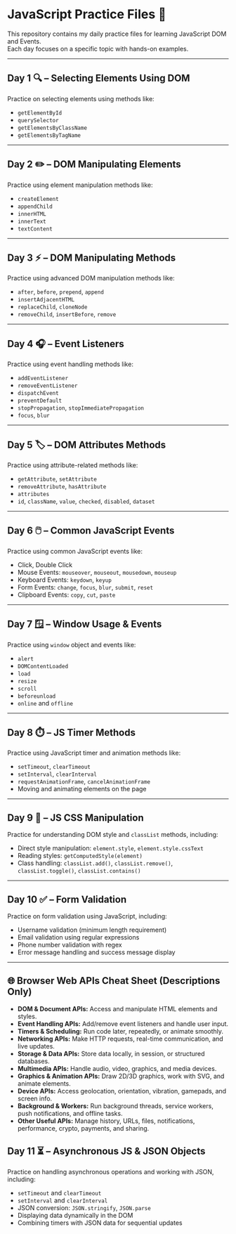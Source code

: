 # JavaScript Practice Files 📁

This repository contains my daily practice files for learning JavaScript DOM and Events.  
Each day focuses on a specific topic with hands-on examples.

---

## Day 1 🔍 – Selecting Elements Using DOM
Practice on selecting elements using methods like:
- `getElementById`
- `querySelector`
- `getElementsByClassName`
- `getElementsByTagName`

---

## Day 2 ✏️ – DOM Manipulating Elements
Practice using element manipulation methods like:
- `createElement`
- `appendChild`
- `innerHTML`
- `innerText`
- `textContent`

---

## Day 3 ⚡ – DOM Manipulating Methods
Practice using advanced DOM manipulation methods like:
- `after`, `before`, `prepend`, `append`
- `insertAdjacentHTML`
- `replaceChild`, `cloneNode`
- `removeChild`, `insertBefore`, `remove`

---

## Day 4 🎧 – Event Listeners
Practice using event handling methods like:
- `addEventListener`
- `removeEventListener`
- `dispatchEvent`
- `preventDefault`
- `stopPropagation`, `stopImmediatePropagation`
- `focus`, `blur`

---

## Day 5 🏷️ – DOM Attributes Methods
Practice using attribute-related methods like:
- `getAttribute`, `setAttribute`
- `removeAttribute`, `hasAttribute`
- `attributes`
- `id`, `className`, `value`, `checked`, `disabled`, `dataset`

---

## Day 6 🖱️ – Common JavaScript Events
Practice using common JavaScript events like:
- Click, Double Click
- Mouse Events: `mouseover`, `mouseout`, `mousedown`, `mouseup`
- Keyboard Events: `keydown`, `keyup`
- Form Events: `change`, `focus`, `blur`, `submit`, `reset`
- Clipboard Events: `copy`, `cut`, `paste`

---

## Day 7 🪟 – Window Usage & Events
Practice using `window` object and events like:
- `alert`
- `DOMContentLoaded`
- `load`
- `resize`
- `scroll`
- `beforeunload`
- `online` and `offline`

---

## Day 8 ⏱️ – JS Timer Methods
Practice using JavaScript timer and animation methods like:
- `setTimeout`, `clearTimeout`
- `setInterval`, `clearInterval`
- `requestAnimationFrame`, `cancelAnimationFrame`
- Moving and animating elements on the page

---

## Day 9 🎨 – JS CSS Manipulation
Practice for understanding DOM style and `classList` methods, including:  
- Direct style manipulation: `element.style`, `element.style.cssText`  
- Reading styles: `getComputedStyle(element)`  
- Class handling: `classList.add()`, `classList.remove()`, `classList.toggle()`, `classList.contains()`  

---

## Day 10 ✅ – Form Validation
Practice on form validation using JavaScript, including:
- Username validation (minimum length requirement)  
- Email validation using regular expressions  
- Phone number validation with regex  
- Error message handling and success message display  

---

## 🌐 Browser Web APIs Cheat Sheet (Descriptions Only)

- **DOM & Document APIs:** Access and manipulate HTML elements and styles.  
- **Event Handling APIs:** Add/remove event listeners and handle user input.  
- **Timers & Scheduling:** Run code later, repeatedly, or animate smoothly.  
- **Networking APIs:** Make HTTP requests, real-time communication, and live updates.  
- **Storage & Data APIs:** Store data locally, in session, or structured databases.  
- **Multimedia APIs:** Handle audio, video, graphics, and media devices.  
- **Graphics & Animation APIs:** Draw 2D/3D graphics, work with SVG, and animate elements.  
- **Device APIs:** Access geolocation, orientation, vibration, gamepads, and screen info.  
- **Background & Workers:** Run background threads, service workers, push notifications, and offline tasks.  
- **Other Useful APIs:** Manage history, URLs, files, notifications, performance, crypto, payments, and sharing.

## Day 11 ⏳ – Asynchronous JS & JSON Objects
Practice on handling asynchronous operations and working with JSON, including:
- `setTimeout` and `clearTimeout`
- `setInterval` and `clearInterval`
- JSON conversion: `JSON.stringify`, `JSON.parse`
- Displaying data dynamically in the DOM
- Combining timers with JSON data for sequential updates


